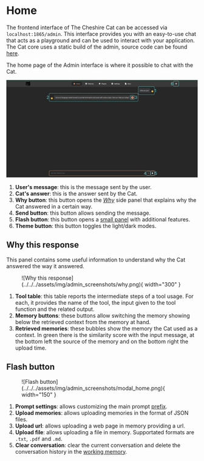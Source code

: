 [//]: # (# &#129526; The Admin Interface)

[//]: # ()
[//]: # (The frontend interface of The Cheshire Cat can be accessed via `localhost:1865/admin`.)

[//]: # (This interface provides users with an easy-to-use chat that acts as a playground and can be used to interact with your application.)

[//]: # (The Cat core uses a static build of the admin, source code can be found [here]&#40;https://github.com/cheshire-cat-ai/admin-vue&#41;.)

[//]: # ()
[//]: # (All the cat's settings are available under this GUI's `Settings` menu.)

# Home

The frontend interface of The Cheshire Cat can be accessed via `localhost:1865/admin`.
This interface provides you with an easy-to-use chat
that acts as a playground and can be used to interact with your application.
The Cat core uses a static build of the admin, 
source code can be found [here](https://github.com/cheshire-cat-ai/admin-vue).

The home page of the Admin interface is where it possible to chat with the Cat.

![Home screenshot](../../../assets/img/admin_screenshots/home.png)

1. **User's message**: this is the message sent by the user.
2. **Cat's answer**: this is the answer sent by the Cat.
3. **Why button**: this button opens the [*Why*](#why-this-response) side panel that explains why the Cat answered in a certain way.
4. **Send button**: this button allows sending the message.
5. **Flash button**: this button opens a [small panel](#flash-button) with additional features.
6. **Theme button**: this button toggles the light/dark modes.

## Why this response

This panel contains some useful information to understand why the Cat answered the way it answered.

[//]: # (<div style="text-align: center;">)

[//]: # (<img src="../../../assets/img/admin_screenshots/why.png" alt="Why this response" height="500">)

[//]: # (</div>)

<figure markdown>
  ![Why this response](../../../assets/img/admin_screenshots/why.png){ width="300" }
</figure>

1. **Tool table**: this table reports the intermediate steps of a tool usage. For each, it provides the name of the tool,
the input given to the tool function and the related output.
2. **Memory buttons**: these buttons allow switching the memory showing below the retrieved context from the memory at hand.
3. **Retrieved memories**: these bubbles show the memory the Cat used as a context. In green there is the similarity score with the input message,
at the bottom left the source of the memory and on the bottom right the upload time.

## Flash button

<figure markdown>
  ![Flash button](../../../assets/img/admin_screenshots/modal_home.png){ width="150" }
</figure>

1. **Prompt settings**: allows customizing the main prompt [prefix](../../../conceptual/prompts/main_prompt.md#prefix).
2. **Upload memories**: allows uploading memories in the format of JSON files.
3. **Upload url**: allows uploading a web page in memory providing a url.
4. **Upload file**: allows uploading a file in memory. Supportated formats are `.txt`, `.pdf` and `.md`.
5. **Clear conversation**: clear the current conversation and delete the conversation history in the [working memory](../../../conceptual/memory/working_memory.md).